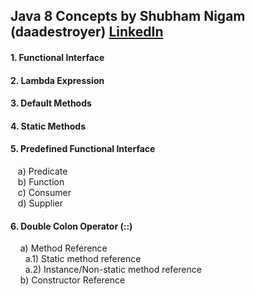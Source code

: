 ## Java 8 Concepts by Shubham Nigam (daadestroyer) <a href="https://www.linkedin.com/in/daadestroyer/">LinkedIn</a>

#### 1. Functional Interface
#### 2. Lambda Expression
#### 3. Default Methods
#### 4. Static Methods
#### 5. Predefined Functional Interface
&nbsp;&nbsp; a) Predicate <br> 
&nbsp;&nbsp; b) Function <br>
&nbsp;&nbsp; c) Consumer <br>
&nbsp;&nbsp; d) Supplier <br>

#### 6. Double Colon Operator (::)
&nbsp;&nbsp;&nbsp; a) Method Reference<br>
&nbsp;&nbsp;&nbsp;&nbsp;&nbsp; a.1) Static method reference<br>
&nbsp;&nbsp;&nbsp;&nbsp;&nbsp; a.2) Instance/Non-static method reference<br>
&nbsp;&nbsp;&nbsp; b) Constructor Reference<br>